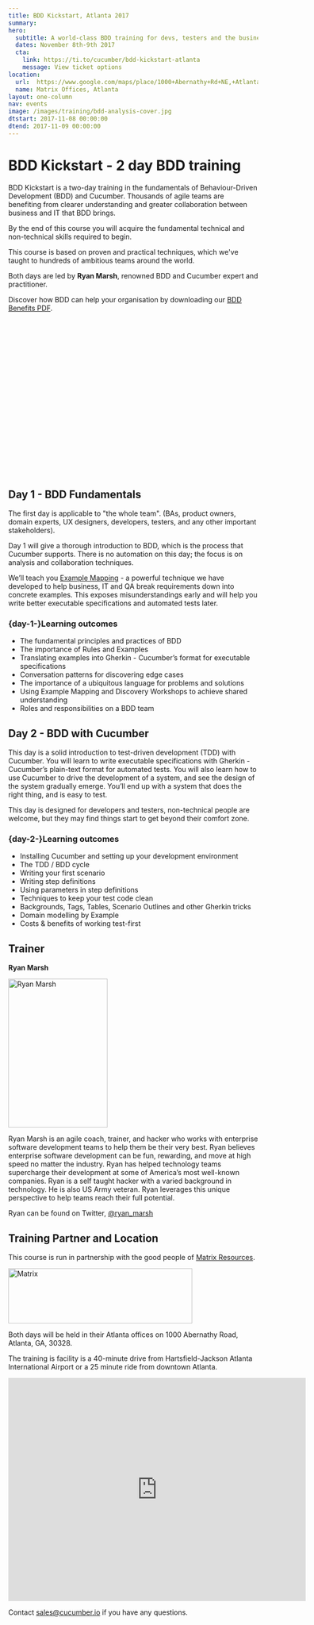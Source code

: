 ```yaml
---
title: BDD Kickstart, Atlanta 2017
summary: 
hero:
  subtitle: A world-class BDD training for devs, testers and the business
  dates: November 8th-9th 2017
  cta:
    link: https://ti.to/cucumber/bdd-kickstart-atlanta
    message: View ticket options
location:
  url:  https://www.google.com/maps/place/1000+Abernathy+Rd+NE,+Atlanta,+GA+30328/@33.9348279,-84.3567904,17z/data=!3m1!4b1!4m5!3m4!1s0x88f50eaaa5952d21:0x6ac265053c5e917f!8m2!3d33.9348279!4d-84.3546017
  name: Matrix Offices, Atlanta
layout: one-column
nav: events
image: /images/training/bdd-analysis-cover.jpg
dtstart: 2017-11-08 00:00:00
dtend: 2017-11-09 00:00:00
---
```


# BDD Kickstart - 2 day BDD training

BDD Kickstart is a two-day training in the fundamentals of Behaviour-Driven Development (BDD) and Cucumber. Thousands of agile teams are benefiting from clearer understanding and greater collaboration between business and IT that BDD brings.

By the end of this course you will acquire the fundamental technical and non-technical skills required to begin.

This course is based on proven and practical techniques, which we've taught to hundreds of ambitious teams around the world.

Both days are led by **Ryan Marsh**, renowned BDD and Cucumber expert and practitioner.

Discover how BDD can help your organisation by downloading our [BDD Benefits PDF](https://cucumber.io/bdd-benefits.pdf).

<div class="row"><div class="col-md-6 col-md-offset-3"><script src="//fast.wistia.com/embed/medias/953ry8h08l.jsonp" async></script><script src="//fast.wistia.com/assets/external/E-v1.js" async></script><div class="wistia_responsive_padding" style="padding:56.25% 0 28px 0;position:relative;"><div class="wistia_responsive_wrapper" style="height:100%;left:0;position:absolute;top:0;width:100%;"><div class="wistia_embed wistia_async_953ry8h08l videoFoam=true" style="height:100%;width:100%">&nbsp;</div></div></div></div></div>


## Day 1 - BDD Fundamentals

The first day is applicable to "the whole team".  (BAs, product owners, domain experts, UX designers, developers, testers, and any other important stakeholders).

Day 1 will give a thorough introduction to BDD, which is the process that Cucumber supports. There is no automation on this day; the focus is on analysis and collaboration techniques.

We’ll teach you [Example Mapping](https://cucumber.io/blog/2015/12/08/example-mapping-introduction) - a powerful technique we have developed to help business, IT and QA break requirements down into concrete examples. This exposes misunderstandings early and will help you write better executable specifications and automated tests later.

### {day-1-}Learning outcomes

* The fundamental principles and practices of BDD
* The importance of Rules and Examples
* Translating examples into Gherkin - Cucumber’s format for executable specifications
* Conversation patterns for discovering edge cases
* The importance of a ubiquitous language for problems and solutions
* Using Example Mapping and Discovery Workshops to achieve shared understanding
* Roles and responsibilities on a BDD team


## Day 2 - BDD with Cucumber

This day is a solid introduction to test-driven development (TDD) with Cucumber. You will learn to write executable specifications with Gherkin - Cucumber’s plain-text format for automated tests. You will also learn how to use Cucumber to drive the development of a system, and see the design of the system gradually emerge. You’ll end up with a system that does the right thing, and is easy to test.

This day is designed for developers and testers, non-technical people are welcome, but they may find things start to get beyond their comfort zone.

### {day-2-}Learning outcomes
* Installing Cucumber and setting up your development environment
* The TDD / BDD cycle
* Writing your first scenario
* Writing step definitions
* Using parameters in step definitions
* Techniques to keep your test code clean
* Backgrounds, Tags, Tables, Scenario Outlines and other Gherkin tricks
* Domain modelling by Example
* Costs & benefits of working test-first

## Trainer

**Ryan Marsh**

<img src="{{ site.url }}/images/events/ryan-marsh.JPG" alt="Ryan Marsh" height="300" width="200">

Ryan Marsh is an agile coach, trainer, and hacker who works with enterprise software development teams to help them be their very best.  Ryan believes enterprise software development can be fun, rewarding, and move at high speed no matter the industry. Ryan has helped technology teams supercharge their development at some of America’s most well-known companies. Ryan is a self taught hacker with a varied background in technology. He is also US Army veteran. Ryan leverages this unique perspective to help teams reach their full potential.

Ryan can be found on Twitter, [@ryan_marsh](https://twitter.com/ryan_marsh)

## Training Partner and Location

This course is run in partnership with the good people of [Matrix Resources](https://www.matrixres.com/). 

<img src="{{ site.url }}/images/events/matrix-logo.png" alt="Matrix" height="111" width="371">

Both days will be held in their Atlanta offices on 1000 Abernathy Road, Atlanta, GA, 30328.

The training is facility is a 40-minute drive from Hartsfield-Jackson Atlanta International Airport or a 25 minute ride from downtown Atlanta. 

<iframe src="https://www.google.com/maps/embed?pb=!1m18!1m12!1m3!1d3310.244934948445!2d-84.35679038478798!3d33.93482788063818!2m3!1f0!2f0!3f0!3m2!1i1024!2i768!4f13.1!3m3!1m2!1s0x88f50eaaa5952d21%3A0x6ac265053c5e917f!2s1000+Abernathy+Rd+NE%2C+Atlanta%2C+GA+30328!5e0!3m2!1sen!2sus!4v1504189077901" width="600" height="450" frameborder="0" style="border:0" allowfullscreen></iframe>

Contact sales@cucumber.io if you have any questions.


<!-- Drip -->
<script type="text/javascript">
  var _dcq = _dcq || [];
  var _dcs = _dcs || {}; 
  _dcs.account = '7849462';
  
  (function() {
    var dc = document.createElement('script');
    dc.type = 'text/javascript'; dc.async = true; 
    dc.src = '//tag.getdrip.com/7849462.js';
    var s = document.getElementsByTagName('script')[0];
    s.parentNode.insertBefore(dc, s);
  })();
</script>
